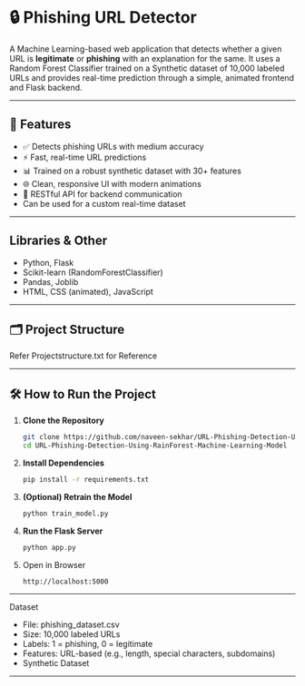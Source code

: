 # 🔒 Phishing URL Detector

A Machine Learning-based web application that detects whether a given URL is **legitimate** or **phishing** with an explanation for the same. It uses a Random Forest Classifier trained on a Synthetic dataset of 10,000 labeled URLs and provides real-time prediction through a simple, animated frontend and Flask backend.

---

## 📌 Features

- ✅ Detects phishing URLs with medium accuracy
- ⚡ Fast, real-time URL predictions
- 📊 Trained on a robust synthetic dataset with 30+ features
- 🌐 Clean, responsive UI with modern animations
- 🔁 RESTful API for backend communication
- Can be used for a custom real-time dataset
  
---

## Libraries & Other

- Python, Flask
- Scikit-learn (RandomForestClassifier)
- Pandas, Joblib
- HTML, CSS (animated), JavaScript

---

## 🗂️ Project Structure 
Refer Projectstructure.txt for Reference 

---

## 🛠️ How to Run the Project

1. **Clone the Repository**
   ```bash
   git clone https://github.com/naveen-sekhar/URL-Phishing-Detection-Using-RainForest-Machine-Learning-Model.git
   cd URL-Phishing-Detection-Using-RainForest-Machine-Learning-Model
2. **Install Dependencies**
   ```bash
   pip install -r requirements.txt
4. **(Optional) Retrain the Model**
   ```bash
   python train_model.py
6. **Run the Flask Server**
    ```bash
   python app.py
8. Open in Browser
   ```bash
   http://localhost:5000

--- 

Dataset
- File: phishing_dataset.csv
- Size: 10,000 labeled URLs
- Labels: 1 = phishing, 0 = legitimate
- Features: URL-based (e.g., length, special characters, subdomains)
- Synthetic Dataset

---
